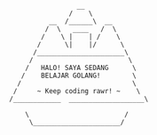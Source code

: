                        __
                     /    \
                __  /______\  __
               /  \   ____   /  \
              /    \ |    | /    \
             /      \|    |/      \
            /______________________\
           /                        \
          /   HALO! SAYA SEDANG      \
         /    BELAJAR GOLANG!        \
        /                            \
       /     ~ Keep coding rawr! ~    \
      /____________  ___________________\

          \                        /
           \______________________/
